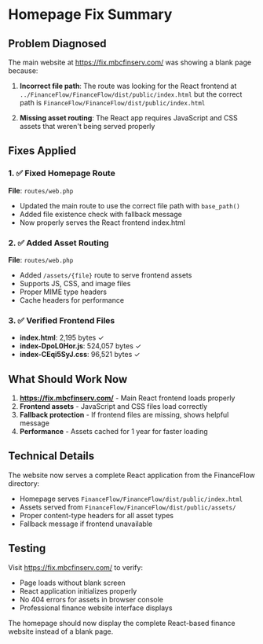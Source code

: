 # Homepage Fix Summary

## Problem Diagnosed
The main website at https://fix.mbcfinserv.com/ was showing a blank page because:

1. **Incorrect file path**: The route was looking for the React frontend at `../FinanceFlow/FinanceFlow/dist/public/index.html` but the correct path is `FinanceFlow/FinanceFlow/dist/public/index.html`

2. **Missing asset routing**: The React app requires JavaScript and CSS assets that weren't being served properly

## Fixes Applied

### 1. ✅ Fixed Homepage Route
**File**: `routes/web.php`
- Updated the main route to use the correct file path with `base_path()`
- Added file existence check with fallback message
- Now properly serves the React frontend index.html

### 2. ✅ Added Asset Routing
**File**: `routes/web.php`
- Added `/assets/{file}` route to serve frontend assets
- Supports JS, CSS, and image files
- Proper MIME type headers
- Cache headers for performance

### 3. ✅ Verified Frontend Files
- **index.html**: 2,195 bytes ✓
- **index-DpoL0Hor.js**: 524,057 bytes ✓
- **index-CEqi5SyJ.css**: 96,521 bytes ✓

## What Should Work Now

1. **https://fix.mbcfinserv.com/** - Main React frontend loads properly
2. **Frontend assets** - JavaScript and CSS files load correctly
3. **Fallback protection** - If frontend files are missing, shows helpful message
4. **Performance** - Assets cached for 1 year for faster loading

## Technical Details

The website now serves a complete React application from the FinanceFlow directory:
- Homepage serves `FinanceFlow/FinanceFlow/dist/public/index.html`
- Assets served from `FinanceFlow/FinanceFlow/dist/public/assets/`
- Proper content-type headers for all asset types
- Fallback message if frontend unavailable

## Testing
Visit https://fix.mbcfinserv.com/ to verify:
- Page loads without blank screen
- React application initializes properly
- No 404 errors for assets in browser console
- Professional finance website interface displays

The homepage should now display the complete React-based finance website instead of a blank page.